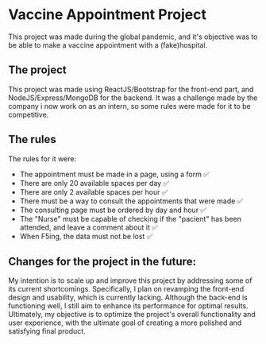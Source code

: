# Vaccine Appointment Project

This project was made during the global pandemic, and it's objective was to be able to make a vaccine appointment with a (fake)hospital.

## The project

This project was made using ReactJS/Bootstrap for the front-end part, and NodeJS/Express/MongoDB for the backend. It was a challenge made by the company i now work on as an intern, so some rules were made for it to be competitive.

## The rules
The rules for it were:
- The appointment must be made in a page, using a form :white_check_mark:
- There are only 20 available spaces per day :white_check_mark:
- There are only 2 available spaces per hour :white_check_mark:
- There must be a way to consult the appointments that were made :white_check_mark:
- The consulting page must be ordered by day and hour :white_check_mark:
- The "Nurse" must be capable of checking if the "pacient" has been attended, and leave a comment about it :white_check_mark:
- When F5ing, the data must not be lost :white_check_mark:

## Changes for the project in the future:
My intention is to scale up and improve this project by addressing some of its current shortcomings. Specifically, I plan on revamping the front-end design and usability, which is currently lacking. Although the back-end is functioning well, I still aim to enhance its performance for optimal results. Ultimately, my objective is to optimize the project's overall functionality and user experience, with the ultimate goal of creating a more polished and satisfying final product.
